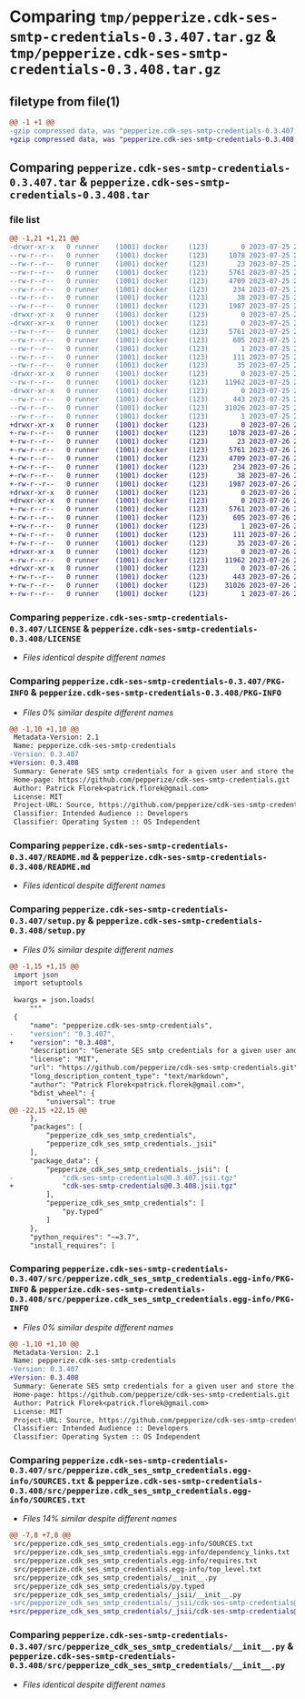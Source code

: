 # Comparing `tmp/pepperize.cdk-ses-smtp-credentials-0.3.407.tar.gz` & `tmp/pepperize.cdk-ses-smtp-credentials-0.3.408.tar.gz`

## filetype from file(1)

```diff
@@ -1 +1 @@
-gzip compressed data, was "pepperize.cdk-ses-smtp-credentials-0.3.407.tar", last modified: Tue Jul 25 23:04:39 2023, max compression
+gzip compressed data, was "pepperize.cdk-ses-smtp-credentials-0.3.408.tar", last modified: Wed Jul 26 22:28:26 2023, max compression
```

## Comparing `pepperize.cdk-ses-smtp-credentials-0.3.407.tar` & `pepperize.cdk-ses-smtp-credentials-0.3.408.tar`

### file list

```diff
@@ -1,21 +1,21 @@
-drwxr-xr-x   0 runner    (1001) docker     (123)        0 2023-07-25 23:04:39.660502 pepperize.cdk-ses-smtp-credentials-0.3.407/
--rw-r--r--   0 runner    (1001) docker     (123)     1078 2023-07-25 23:04:25.000000 pepperize.cdk-ses-smtp-credentials-0.3.407/LICENSE
--rw-r--r--   0 runner    (1001) docker     (123)       23 2023-07-25 23:04:25.000000 pepperize.cdk-ses-smtp-credentials-0.3.407/MANIFEST.in
--rw-r--r--   0 runner    (1001) docker     (123)     5761 2023-07-25 23:04:39.660502 pepperize.cdk-ses-smtp-credentials-0.3.407/PKG-INFO
--rw-r--r--   0 runner    (1001) docker     (123)     4709 2023-07-25 23:04:25.000000 pepperize.cdk-ses-smtp-credentials-0.3.407/README.md
--rw-r--r--   0 runner    (1001) docker     (123)      234 2023-07-25 23:04:25.000000 pepperize.cdk-ses-smtp-credentials-0.3.407/pyproject.toml
--rw-r--r--   0 runner    (1001) docker     (123)       38 2023-07-25 23:04:39.660502 pepperize.cdk-ses-smtp-credentials-0.3.407/setup.cfg
--rw-r--r--   0 runner    (1001) docker     (123)     1987 2023-07-25 23:04:25.000000 pepperize.cdk-ses-smtp-credentials-0.3.407/setup.py
-drwxr-xr-x   0 runner    (1001) docker     (123)        0 2023-07-25 23:04:39.656502 pepperize.cdk-ses-smtp-credentials-0.3.407/src/
-drwxr-xr-x   0 runner    (1001) docker     (123)        0 2023-07-25 23:04:39.660502 pepperize.cdk-ses-smtp-credentials-0.3.407/src/pepperize.cdk_ses_smtp_credentials.egg-info/
--rw-r--r--   0 runner    (1001) docker     (123)     5761 2023-07-25 23:04:39.000000 pepperize.cdk-ses-smtp-credentials-0.3.407/src/pepperize.cdk_ses_smtp_credentials.egg-info/PKG-INFO
--rw-r--r--   0 runner    (1001) docker     (123)      605 2023-07-25 23:04:39.000000 pepperize.cdk-ses-smtp-credentials-0.3.407/src/pepperize.cdk_ses_smtp_credentials.egg-info/SOURCES.txt
--rw-r--r--   0 runner    (1001) docker     (123)        1 2023-07-25 23:04:39.000000 pepperize.cdk-ses-smtp-credentials-0.3.407/src/pepperize.cdk_ses_smtp_credentials.egg-info/dependency_links.txt
--rw-r--r--   0 runner    (1001) docker     (123)      111 2023-07-25 23:04:39.000000 pepperize.cdk-ses-smtp-credentials-0.3.407/src/pepperize.cdk_ses_smtp_credentials.egg-info/requires.txt
--rw-r--r--   0 runner    (1001) docker     (123)       35 2023-07-25 23:04:39.000000 pepperize.cdk-ses-smtp-credentials-0.3.407/src/pepperize.cdk_ses_smtp_credentials.egg-info/top_level.txt
-drwxr-xr-x   0 runner    (1001) docker     (123)        0 2023-07-25 23:04:39.660502 pepperize.cdk-ses-smtp-credentials-0.3.407/src/pepperize_cdk_ses_smtp_credentials/
--rw-r--r--   0 runner    (1001) docker     (123)    11962 2023-07-25 23:04:25.000000 pepperize.cdk-ses-smtp-credentials-0.3.407/src/pepperize_cdk_ses_smtp_credentials/__init__.py
-drwxr-xr-x   0 runner    (1001) docker     (123)        0 2023-07-25 23:04:39.660502 pepperize.cdk-ses-smtp-credentials-0.3.407/src/pepperize_cdk_ses_smtp_credentials/_jsii/
--rw-r--r--   0 runner    (1001) docker     (123)      443 2023-07-25 23:04:25.000000 pepperize.cdk-ses-smtp-credentials-0.3.407/src/pepperize_cdk_ses_smtp_credentials/_jsii/__init__.py
--rw-r--r--   0 runner    (1001) docker     (123)    31026 2023-07-25 23:04:25.000000 pepperize.cdk-ses-smtp-credentials-0.3.407/src/pepperize_cdk_ses_smtp_credentials/_jsii/cdk-ses-smtp-credentials@0.3.407.jsii.tgz
--rw-r--r--   0 runner    (1001) docker     (123)        1 2023-07-25 23:04:25.000000 pepperize.cdk-ses-smtp-credentials-0.3.407/src/pepperize_cdk_ses_smtp_credentials/py.typed
+drwxr-xr-x   0 runner    (1001) docker     (123)        0 2023-07-26 22:28:26.119745 pepperize.cdk-ses-smtp-credentials-0.3.408/
+-rw-r--r--   0 runner    (1001) docker     (123)     1078 2023-07-26 22:28:11.000000 pepperize.cdk-ses-smtp-credentials-0.3.408/LICENSE
+-rw-r--r--   0 runner    (1001) docker     (123)       23 2023-07-26 22:28:11.000000 pepperize.cdk-ses-smtp-credentials-0.3.408/MANIFEST.in
+-rw-r--r--   0 runner    (1001) docker     (123)     5761 2023-07-26 22:28:26.119745 pepperize.cdk-ses-smtp-credentials-0.3.408/PKG-INFO
+-rw-r--r--   0 runner    (1001) docker     (123)     4709 2023-07-26 22:28:11.000000 pepperize.cdk-ses-smtp-credentials-0.3.408/README.md
+-rw-r--r--   0 runner    (1001) docker     (123)      234 2023-07-26 22:28:11.000000 pepperize.cdk-ses-smtp-credentials-0.3.408/pyproject.toml
+-rw-r--r--   0 runner    (1001) docker     (123)       38 2023-07-26 22:28:26.119745 pepperize.cdk-ses-smtp-credentials-0.3.408/setup.cfg
+-rw-r--r--   0 runner    (1001) docker     (123)     1987 2023-07-26 22:28:11.000000 pepperize.cdk-ses-smtp-credentials-0.3.408/setup.py
+drwxr-xr-x   0 runner    (1001) docker     (123)        0 2023-07-26 22:28:26.115745 pepperize.cdk-ses-smtp-credentials-0.3.408/src/
+drwxr-xr-x   0 runner    (1001) docker     (123)        0 2023-07-26 22:28:26.119745 pepperize.cdk-ses-smtp-credentials-0.3.408/src/pepperize.cdk_ses_smtp_credentials.egg-info/
+-rw-r--r--   0 runner    (1001) docker     (123)     5761 2023-07-26 22:28:26.000000 pepperize.cdk-ses-smtp-credentials-0.3.408/src/pepperize.cdk_ses_smtp_credentials.egg-info/PKG-INFO
+-rw-r--r--   0 runner    (1001) docker     (123)      605 2023-07-26 22:28:26.000000 pepperize.cdk-ses-smtp-credentials-0.3.408/src/pepperize.cdk_ses_smtp_credentials.egg-info/SOURCES.txt
+-rw-r--r--   0 runner    (1001) docker     (123)        1 2023-07-26 22:28:26.000000 pepperize.cdk-ses-smtp-credentials-0.3.408/src/pepperize.cdk_ses_smtp_credentials.egg-info/dependency_links.txt
+-rw-r--r--   0 runner    (1001) docker     (123)      111 2023-07-26 22:28:26.000000 pepperize.cdk-ses-smtp-credentials-0.3.408/src/pepperize.cdk_ses_smtp_credentials.egg-info/requires.txt
+-rw-r--r--   0 runner    (1001) docker     (123)       35 2023-07-26 22:28:26.000000 pepperize.cdk-ses-smtp-credentials-0.3.408/src/pepperize.cdk_ses_smtp_credentials.egg-info/top_level.txt
+drwxr-xr-x   0 runner    (1001) docker     (123)        0 2023-07-26 22:28:26.119745 pepperize.cdk-ses-smtp-credentials-0.3.408/src/pepperize_cdk_ses_smtp_credentials/
+-rw-r--r--   0 runner    (1001) docker     (123)    11962 2023-07-26 22:28:11.000000 pepperize.cdk-ses-smtp-credentials-0.3.408/src/pepperize_cdk_ses_smtp_credentials/__init__.py
+drwxr-xr-x   0 runner    (1001) docker     (123)        0 2023-07-26 22:28:26.119745 pepperize.cdk-ses-smtp-credentials-0.3.408/src/pepperize_cdk_ses_smtp_credentials/_jsii/
+-rw-r--r--   0 runner    (1001) docker     (123)      443 2023-07-26 22:28:11.000000 pepperize.cdk-ses-smtp-credentials-0.3.408/src/pepperize_cdk_ses_smtp_credentials/_jsii/__init__.py
+-rw-r--r--   0 runner    (1001) docker     (123)    31026 2023-07-26 22:28:11.000000 pepperize.cdk-ses-smtp-credentials-0.3.408/src/pepperize_cdk_ses_smtp_credentials/_jsii/cdk-ses-smtp-credentials@0.3.408.jsii.tgz
+-rw-r--r--   0 runner    (1001) docker     (123)        1 2023-07-26 22:28:11.000000 pepperize.cdk-ses-smtp-credentials-0.3.408/src/pepperize_cdk_ses_smtp_credentials/py.typed
```

### Comparing `pepperize.cdk-ses-smtp-credentials-0.3.407/LICENSE` & `pepperize.cdk-ses-smtp-credentials-0.3.408/LICENSE`

 * *Files identical despite different names*

### Comparing `pepperize.cdk-ses-smtp-credentials-0.3.407/PKG-INFO` & `pepperize.cdk-ses-smtp-credentials-0.3.408/PKG-INFO`

 * *Files 0% similar despite different names*

```diff
@@ -1,10 +1,10 @@
 Metadata-Version: 2.1
 Name: pepperize.cdk-ses-smtp-credentials
-Version: 0.3.407
+Version: 0.3.408
 Summary: Generate SES smtp credentials for a given user and store the credentials in a SecretsManager Secret.
 Home-page: https://github.com/pepperize/cdk-ses-smtp-credentials.git
 Author: Patrick Florek<patrick.florek@gmail.com>
 License: MIT
 Project-URL: Source, https://github.com/pepperize/cdk-ses-smtp-credentials.git
 Classifier: Intended Audience :: Developers
 Classifier: Operating System :: OS Independent
```

### Comparing `pepperize.cdk-ses-smtp-credentials-0.3.407/README.md` & `pepperize.cdk-ses-smtp-credentials-0.3.408/README.md`

 * *Files identical despite different names*

### Comparing `pepperize.cdk-ses-smtp-credentials-0.3.407/setup.py` & `pepperize.cdk-ses-smtp-credentials-0.3.408/setup.py`

 * *Files 0% similar despite different names*

```diff
@@ -1,15 +1,15 @@
 import json
 import setuptools
 
 kwargs = json.loads(
     """
 {
     "name": "pepperize.cdk-ses-smtp-credentials",
-    "version": "0.3.407",
+    "version": "0.3.408",
     "description": "Generate SES smtp credentials for a given user and store the credentials in a SecretsManager Secret.",
     "license": "MIT",
     "url": "https://github.com/pepperize/cdk-ses-smtp-credentials.git",
     "long_description_content_type": "text/markdown",
     "author": "Patrick Florek<patrick.florek@gmail.com>",
     "bdist_wheel": {
         "universal": true
@@ -22,15 +22,15 @@
     },
     "packages": [
         "pepperize_cdk_ses_smtp_credentials",
         "pepperize_cdk_ses_smtp_credentials._jsii"
     ],
     "package_data": {
         "pepperize_cdk_ses_smtp_credentials._jsii": [
-            "cdk-ses-smtp-credentials@0.3.407.jsii.tgz"
+            "cdk-ses-smtp-credentials@0.3.408.jsii.tgz"
         ],
         "pepperize_cdk_ses_smtp_credentials": [
             "py.typed"
         ]
     },
     "python_requires": "~=3.7",
     "install_requires": [
```

### Comparing `pepperize.cdk-ses-smtp-credentials-0.3.407/src/pepperize.cdk_ses_smtp_credentials.egg-info/PKG-INFO` & `pepperize.cdk-ses-smtp-credentials-0.3.408/src/pepperize.cdk_ses_smtp_credentials.egg-info/PKG-INFO`

 * *Files 0% similar despite different names*

```diff
@@ -1,10 +1,10 @@
 Metadata-Version: 2.1
 Name: pepperize.cdk-ses-smtp-credentials
-Version: 0.3.407
+Version: 0.3.408
 Summary: Generate SES smtp credentials for a given user and store the credentials in a SecretsManager Secret.
 Home-page: https://github.com/pepperize/cdk-ses-smtp-credentials.git
 Author: Patrick Florek<patrick.florek@gmail.com>
 License: MIT
 Project-URL: Source, https://github.com/pepperize/cdk-ses-smtp-credentials.git
 Classifier: Intended Audience :: Developers
 Classifier: Operating System :: OS Independent
```

### Comparing `pepperize.cdk-ses-smtp-credentials-0.3.407/src/pepperize.cdk_ses_smtp_credentials.egg-info/SOURCES.txt` & `pepperize.cdk-ses-smtp-credentials-0.3.408/src/pepperize.cdk_ses_smtp_credentials.egg-info/SOURCES.txt`

 * *Files 14% similar despite different names*

```diff
@@ -7,8 +7,8 @@
 src/pepperize.cdk_ses_smtp_credentials.egg-info/SOURCES.txt
 src/pepperize.cdk_ses_smtp_credentials.egg-info/dependency_links.txt
 src/pepperize.cdk_ses_smtp_credentials.egg-info/requires.txt
 src/pepperize.cdk_ses_smtp_credentials.egg-info/top_level.txt
 src/pepperize_cdk_ses_smtp_credentials/__init__.py
 src/pepperize_cdk_ses_smtp_credentials/py.typed
 src/pepperize_cdk_ses_smtp_credentials/_jsii/__init__.py
-src/pepperize_cdk_ses_smtp_credentials/_jsii/cdk-ses-smtp-credentials@0.3.407.jsii.tgz
+src/pepperize_cdk_ses_smtp_credentials/_jsii/cdk-ses-smtp-credentials@0.3.408.jsii.tgz
```

### Comparing `pepperize.cdk-ses-smtp-credentials-0.3.407/src/pepperize_cdk_ses_smtp_credentials/__init__.py` & `pepperize.cdk-ses-smtp-credentials-0.3.408/src/pepperize_cdk_ses_smtp_credentials/__init__.py`

 * *Files identical despite different names*


